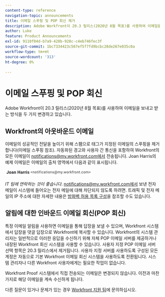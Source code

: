 ```yaml
---
content-type: reference
navigation-topic: announcements
title: 이메일 스푸핑 및 POP 회신 제거
description: Adobe Workfront이 20.3 릴리스(2020년 8월 목표)를 사용하여 이메일을 보내고 받는 방식을 두 가지 변경하고 있습니다.
author: Luke
feature: Product Announcements
exl-id: 9110f04d-b7a9-428b-928c-c4eb746fec3f
source-git-commit: 1bc7334423c567ef5f7fd9bcbc28de267e035c0a
workflow-type: tm+mt
source-wordcount: '313'
ht-degree: 0%

---
```


# 이메일 스푸핑 및 POP 회신

Adobe Workfront이 20.3 릴리스(2020년 8월 목표)를 사용하여 이메일을 보내고 받는 방식을 두 가지 변경하고 있습니다.

## Workfront의 아웃바운드 이메일

이메일의 성공적인 전달을 높이기 위해 스팸으로 태그가 지정된 이메일의 스푸핑을 제거합니다(이메일 스푸핑 참조). 자동화된 경고와 사용자 간 통신을 포함하여 Workfront의 모든 이메일이 notifications@my.workfront.com에서 전송됩니다. Joan Harris의 예제 이메일은 이메일의 출처 영역에서 다음과 같이 표시됩니다.

![](assets/noreply.png)

*IT 팀에 연락하는 것이 좋습니다*. notifications@my.workfront.com에서 보낸 전자 메일이 시스템에 들어오는 전자 메일에 대해 차단되지 않도록 하려면. 트래픽 및 전자 메일의 IP 주소에 대한 자세한 내용은 [방화벽 허용 목록 구성](../../../administration-and-setup/get-started-wf-administration/configure-your-firewall.md)을 참조할 수도 있습니다.

## 알림에 대한 인바운드 이메일 회신(POP 회신)

특정 이메일 알림을 사용하면 이메일을 통해 답장을 보낼 수 있으며, Workfront 시스템에서 답장을 댓글 답장으로 Workfront에 복사할 수 있습니다. Workfront의 시스템 관리자는 일반적으로 이러한 응답을 수신하기 위해 자체 POP 이메일 서버를 제공하거나 내장된 Workfront 회신 시스템을 사용할 수 있습니다. 사용자 지정 POP 이메일 서버 선택 항목은 20.3 릴리스에서 제거됩니다. 사용자 지정 서버를 사용하도록 구성된 모든 계정은 자동으로 기본 Workfront 이메일 회신 시스템을 사용하도록 전환됩니다. 시스템 관리자나 다른 Workfront 사용자에게는 필요한 작업이 없습니다.

Workfront Proof 시스템에서 직접 전송되는 이메일은 변경되지 않습니다. 이전과 마찬가지로 해당 이메일을 계속 수신하게 됩니다.

다른 질문이 있거나 문제가 있는 경우 [Workfront 지원 팀](https://one.workfront.com/s/support?language=en_US)에 문의하십시오.
